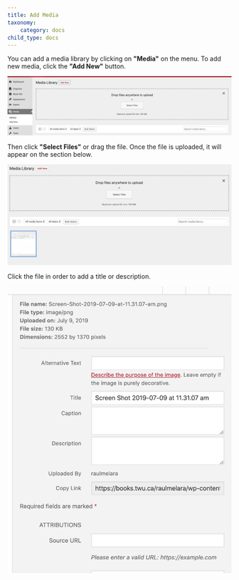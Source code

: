 ```yaml
---
title: Add Media
taxonomy:
    category: docs
child_type: docs
---
```


You can add a media library by clicking on **"Media"** on the menu. To add new media, click the **"Add New"** button.

![](media1.png)

Then click **"Select Files"** or drag the file. Once the file is uploaded, it will appear on the section below.

![](media2.png)

Click the file in order to add a title or description.

![](media3.png)
